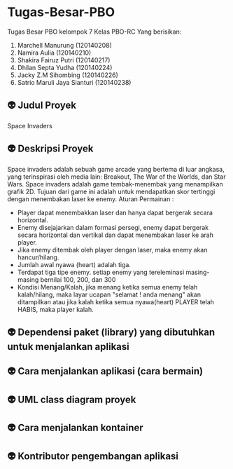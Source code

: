 # Tugas-Besar-PBO
Tugas Besar PBO kelompok 7 Kelas PBO-RC Yang berisikan:
1. Marchell Manurung (120140208)
2. Namira Aulia (120140210)
3. Shakira Fairuz Putri (120140217)
4. Dhilan Septa Yudha (120140224)
5. Jacky Z.M Sihombing (120140226)
6. Satrio Maruli Jaya Sianturi (120140238)
## :alien: Judul Proyek
Space Invaders
## :alien: Deskripsi Proyek
Space invaders adalah sebuah game arcade yang bertema di luar angkasa, yang terinspirasi oleh media lain: Breakout, The War of the Worlds, dan Star Wars. Space invaders adalah game tembak-menembak yang menampilkan grafik 2D. Tujuan dari game ini adalah untuk mendapatkan skor tertinggi dengan menembakan laser ke enemy. 
Aturan Permainan : 
- Player dapat menembakkan laser dan hanya dapat bergerak secara horizontal. 
- Enemy disejajarkan dalam formasi persegi, enemy dapat bergerak secara horizontal dan vertikal dan dapat menembakan laser ke arah player.
- Jika enemy ditembak oleh player dengan laser, maka enemy akan hancur/hilang.
- Jumlah awal nyawa (heart) adalah tiga.
- Terdapat tiga tipe enemy. setiap enemy yang tereleminasi masing-masing bernilai 100, 200, dan 300
- Kondisi Menang/Kalah, jika menang ketika semua enemy telah kalah/hilang, maka layar ucapan "selamat ! anda menang" akan ditampilkan atau jika kalah ketika semua     nyawa(heart) PLAYER telah HABIS, maka player kalah. 

## :alien: Dependensi paket (library) yang dibutuhkan untuk menjalankan aplikasi
## :alien: Cara menjalankan aplikasi (cara bermain)
## :alien: UML class diagram proyek
## :alien: Cara menjalankan kontainer
## :alien: Kontributor pengembangan aplikasi
